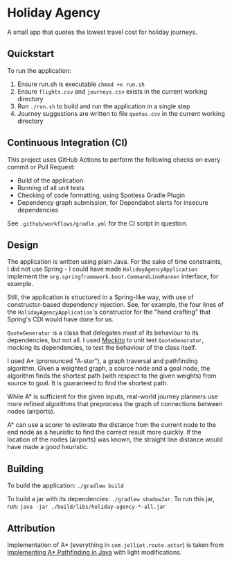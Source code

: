 # Holiday Agency

A small app that quotes the lowest travel cost for holiday journeys.

## Quickstart

To run the application:

1. Ensure run.sh is executable `chmod +x run.sh`
2. Ensure `flights.csv` and `journeys.csv` exists in the current working directory
3. Run `./run.sh` to build and run the application in a single step
4. Journey suggestions are written to file `quotes.csv` in the current working directory

## Continuous Integration (CI)

This project uses GitHub Actions to perform the following checks on every commit or Pull Request:

- Build of the application
- Running of all unit tests
- Checking of code formatting, using Spotless Gradle Plugin
- Dependency graph submission, for Dependabot alerts for insecure dependencies

See `.github/workflows/gradle.yml` for the CI script in question.

## Design

The application is written using plain Java. For the sake of time constraints, I did not use Spring - I could have made `HolidayAgencyApplication` implement the `org.springframework.boot.CommandLineRunner` interface, for example.

Still, the application is structured in a Spring-like way, with use of constructor-based dependency injection. See, for example, the four lines of the `HolidayAgencyApplication`'s constructor for the "hand crafting" that Spring's CDI would have done for us.

`QuoteGenerator` is a class that delegates most of its behaviour to its dependencies, but not all. I used [Mockito](https://site.mockito.org/) to unit test `QuoteGenerator`, mocking its dependencies, to test the behaviour of the class itself.

I used A* (pronounced "A-star"), a graph traversal and pathfinding algorithm. Given a weighted graph, a source node and a goal node, the algorithm finds the shortest path (with respect to the given weights) from source to goal. It is guaranteed to find the shortest path.  

While A* is sufficient for the given inputs, real-world journey planners use more refined algorithms that preprocess the graph of connections between nodes (airports).

A* can use a scorer to estimate the distance from the current node to the end node as a heuristic to find the correct result more quickly. If the location of the nodes (airports) was known, the straight line distance would have made a good heuristic.

## Building

To build the application: `./gradlew build` 

To build a jar with its dependencies: `./gradlew shadowJar`. To run this jar, run: `java -jar ./build/libs/holiday-agency-*-all.jar`

## Attribution

Implementation of A* (everything in `com.jelliot.route.astar`) is taken from [Implementing A* Pathfinding in Java](https://www.baeldung.com/java-a-star-pathfinding) with light modifications. 
